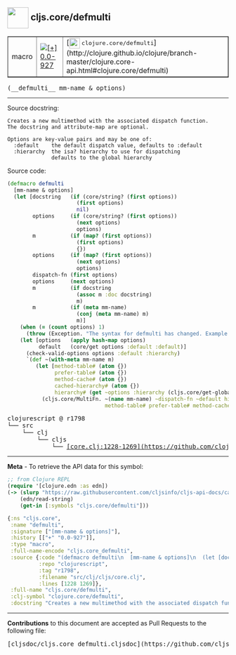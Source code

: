 ## <img width="48px" valign="middle" src="http://i.imgur.com/Hi20huC.png"> cljs.core/defmulti

 <table border="1">
<tr>

<td>macro</td>
<td><a href="https://github.com/cljsinfo/cljs-api-docs/tree/0.0-927"><img valign="middle" alt="[+] 0.0-927" src="https://img.shields.io/badge/+-0.0--927-lightgrey.svg"></a> </td>
<td>
[<img height="24px" valign="middle" src="http://i.imgur.com/1GjPKvB.png"> <samp>clojure.core/defmulti</samp>](http://clojure.github.io/clojure/branch-master/clojure.core-api.html#clojure.core/defmulti)
</td>
</tr>
</table>

 <samp>
(__defmulti__ mm-name & options)<br>
</samp>

---




Source docstring:

```
Creates a new multimethod with the associated dispatch function.
The docstring and attribute-map are optional.

Options are key-value pairs and may be one of:
  :default    the default dispatch value, defaults to :default
  :hierarchy  the isa? hierarchy to use for dispatching
              defaults to the global hierarchy
```

Source code:

```clj
(defmacro defmulti
  [mm-name & options]
  (let [docstring   (if (core/string? (first options))
                      (first options)
                      nil)
        options     (if (core/string? (first options))
                      (next options)
                      options)
        m           (if (map? (first options))
                      (first options)
                      {})
        options     (if (map? (first options))
                      (next options)
                      options)
        dispatch-fn (first options)
        options     (next options)
        m           (if docstring
                      (assoc m :doc docstring)
                      m)
        m           (if (meta mm-name)
                      (conj (meta mm-name) m)
                      m)]
    (when (= (count options) 1)
      (throw (Exception. "The syntax for defmulti has changed. Example: (defmulti name dispatch-fn :default dispatch-value)")))
    (let [options   (apply hash-map options)
          default   (core/get options :default :default)]
      (check-valid-options options :default :hierarchy)
      `(def ~(with-meta mm-name m)
         (let [method-table# (atom {})
               prefer-table# (atom {})
               method-cache# (atom {})
               cached-hierarchy# (atom {})
               hierarchy# (get ~options :hierarchy (cljs.core/get-global-hierarchy))]
           (cljs.core/MultiFn. ~(name mm-name) ~dispatch-fn ~default hierarchy#
                               method-table# prefer-table# method-cache# cached-hierarchy#))))))
```

 <pre>
clojurescript @ r1798
└── src
    └── clj
        └── cljs
            └── <ins>[core.clj:1228-1269](https://github.com/clojure/clojurescript/blob/r1798/src/clj/cljs/core.clj#L1228-L1269)</ins>
</pre>


---

__Meta__ - To retrieve the API data for this symbol:

```clj
;; from Clojure REPL
(require '[clojure.edn :as edn])
(-> (slurp "https://raw.githubusercontent.com/cljsinfo/cljs-api-docs/catalog/cljs-api.edn")
    (edn/read-string)
    (get-in [:symbols "cljs.core/defmulti"]))
```

```clj
{:ns "cljs.core",
 :name "defmulti",
 :signature ["[mm-name & options]"],
 :history [["+" "0.0-927"]],
 :type "macro",
 :full-name-encode "cljs.core_defmulti",
 :source {:code "(defmacro defmulti\n  [mm-name & options]\n  (let [docstring   (if (core/string? (first options))\n                      (first options)\n                      nil)\n        options     (if (core/string? (first options))\n                      (next options)\n                      options)\n        m           (if (map? (first options))\n                      (first options)\n                      {})\n        options     (if (map? (first options))\n                      (next options)\n                      options)\n        dispatch-fn (first options)\n        options     (next options)\n        m           (if docstring\n                      (assoc m :doc docstring)\n                      m)\n        m           (if (meta mm-name)\n                      (conj (meta mm-name) m)\n                      m)]\n    (when (= (count options) 1)\n      (throw (Exception. \"The syntax for defmulti has changed. Example: (defmulti name dispatch-fn :default dispatch-value)\")))\n    (let [options   (apply hash-map options)\n          default   (core/get options :default :default)]\n      (check-valid-options options :default :hierarchy)\n      `(def ~(with-meta mm-name m)\n         (let [method-table# (atom {})\n               prefer-table# (atom {})\n               method-cache# (atom {})\n               cached-hierarchy# (atom {})\n               hierarchy# (get ~options :hierarchy (cljs.core/get-global-hierarchy))]\n           (cljs.core/MultiFn. ~(name mm-name) ~dispatch-fn ~default hierarchy#\n                               method-table# prefer-table# method-cache# cached-hierarchy#))))))",
          :repo "clojurescript",
          :tag "r1798",
          :filename "src/clj/cljs/core.clj",
          :lines [1228 1269]},
 :full-name "cljs.core/defmulti",
 :clj-symbol "clojure.core/defmulti",
 :docstring "Creates a new multimethod with the associated dispatch function.\nThe docstring and attribute-map are optional.\n\nOptions are key-value pairs and may be one of:\n  :default    the default dispatch value, defaults to :default\n  :hierarchy  the isa? hierarchy to use for dispatching\n              defaults to the global hierarchy"}

```

---

__Contributions__ to this document are accepted as Pull Requests to the following file:

 <pre>
[cljsdoc/cljs.core_defmulti.cljsdoc](https://github.com/cljsinfo/cljs-api-docs/blob/master/cljsdoc/cljs.core_defmulti.cljsdoc)
</pre>

